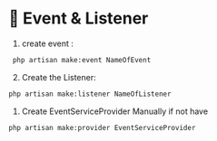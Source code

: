 # 🧵 Event & Listener

1. create event :
```bash
 php artisan make:event NameOfEvent
```
2. Create the Listener:
```bash
php artisan make:listener NameOfListener
```
1. Create EventServiceProvider Manually if not have
```bash
php artisan make:provider EventServiceProvider
```